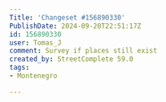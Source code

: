 ```yaml
---
Title: 'Changeset #156890330'
PublishDate: 2024-09-20T22:51:17Z
id: 156890330
user: Tomas_J
comment: Survey if places still exist
created_by: StreetComplete 59.0
tags:
- Montenegro

---
```

